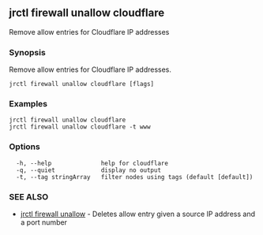 ## jrctl firewall unallow cloudflare

Remove allow entries for Cloudflare IP addresses

### Synopsis

Remove allow entries for Cloudflare IP addresses.

```
jrctl firewall unallow cloudflare [flags]
```

### Examples

```
jrctl firewall unallow cloudflare
jrctl firewall unallow cloudflare -t www
```

### Options

```
  -h, --help              help for cloudflare
  -q, --quiet             display no output
  -t, --tag stringArray   filter nodes using tags (default [default])
```

### SEE ALSO

* [jrctl firewall unallow](jrctl_firewall_unallow.md)	 - Deletes allow entry given a source IP address and a port number

